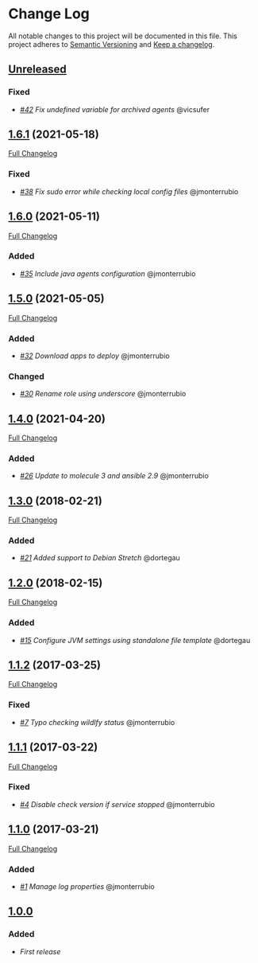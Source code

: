 # Change Log
All notable changes to this project will be documented in this file.
This project adheres to [Semantic Versioning](http://semver.org/) and [Keep a changelog](https://github.com/olivierlacan/keep-a-changelog).

## [Unreleased](https://github.com/idealista/wildfly_role/tree/develop)
### Fixed
- *[#42](https://github.com/idealista/wildfly_role/issues/42) Fix undefined variable for archived agents* @vicsufer
## [1.6.1](https://github.com/idealista/wildfly_role/tree/1.6.0) (2021-05-18)
[Full Changelog](https://github.com/idealista/wildfly_role/compare/1.6.0...1.6.1)
### Fixed
- *[#38](https://github.com/idealista/wildfly_role/issues/38) Fix sudo error while checking local config files* @jmonterrubio

## [1.6.0](https://github.com/idealista/wildfly_role/tree/1.6.0) (2021-05-11)
[Full Changelog](https://github.com/idealista/wildfly_role/compare/1.5.0...1.6.0)
### Added
- *[#35](https://github.com/idealista/wildfly_role/issues/35) Include java agents configuration* @jmonterrubio

## [1.5.0](https://github.com/idealista/wildfly_role/tree/1.5.0) (2021-05-05)
[Full Changelog](https://github.com/idealista/wildfly_role/compare/1.4.0...1.5.0)
### Added
- *[#32](https://github.com/idealista/wildfly_role/issues/32) Download apps to deploy* @jmonterrubio

### Changed
- *[#30](https://github.com/idealista/wildfly_role/issues/30) Rename role using underscore* @jmonterrubio

## [1.4.0](https://github.com/idealista/wildfly_role/tree/1.4.0) (2021-04-20)
[Full Changelog](https://github.com/idealista/wildfly_role/compare/1.3.0...1.4.0)
### Added
- *[#26](https://github.com/idealista/wildfly_role/issues/26) Update to molecule 3 and ansible 2.9* @jmonterrubio

## [1.3.0](https://github.com/idealista/wildfly_role/tree/1.3.0) (2018-02-21)
[Full Changelog](https://github.com/idealista/wildfly_role/compare/1.2.0...1.3.0)

### Added
- *[#21](https://github.com/idealista/wildfly_role/issues/21) Added support to Debian Stretch* @dortegau

## [1.2.0](https://github.com/idealista/wildfly_role/tree/1.2.0) (2018-02-15)
[Full Changelog](https://github.com/idealista/wildfly_role/compare/1.1.2...1.2.0)

### Added
- *[#15](https://github.com/idealista/wildfly_role/issues/15) Configure JVM settings using standalone file template* @dortegau

## [1.1.2](https://github.com/idealista/wildfly_role/tree/1.1.2) (2017-03-25)
[Full Changelog](https://github.com/idealista/wildfly_role/compare/1.1.1...1.1.2)

### Fixed
- *[#7](https://github.com/idealista/wildfly_role/issues/7) Typo checking wildlfy status* @jmonterrubio

## [1.1.1](https://github.com/idealista/wildfly_role/tree/1.1.1) (2017-03-22)
[Full Changelog](https://github.com/idealista/wildfly_role/compare/1.1.0...1.1.1)

### Fixed
- *[#4](https://github.com/idealista/wildfly_role/issues/4) Disable check version if service stopped* @jmonterrubio

## [1.1.0](https://github.com/idealista/wildfly_role/tree/1.1.0) (2017-03-21)
[Full Changelog](https://github.com/idealista/wildfly_role/compare/1.0.0...1.1.0)

### Added
- *[#1](https://github.com/idealista/wildfly_role/issues/1) Manage log properties* @jmonterrubio

## [1.0.0](https://github.com/idealista/wildfly_role/tree/1.0.0)
### Added
- *First release*
